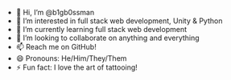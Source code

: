 - 👋 Hi, I’m @b1gb0ssman
- 👀 I’m interested in full stack web development, Unity & Python
- 🌱 I’m currently learning full stack web development
- 💞️ I’m looking to collaborate on anything and everything
- 📫 Reach me on GitHub!
- 😄 Pronouns: He/Him/They/Them
- ⚡ Fun fact: I love the art of tattooing!

<!---
b1gb0ssman/b1gb0ssman is a ✨ special ✨ repository because its `README.md` (this file) appears on your GitHub profile.
You can click the Preview link to take a look at your changes.
--->
